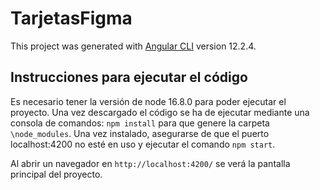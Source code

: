 # TarjetasFigma

This project was generated with [Angular CLI](https://github.com/angular/angular-cli) version 12.2.4.

## Instrucciones para ejecutar el código

Es necesario tener la versión de node 16.8.0 para poder ejecutar el proyecto.
Una vez descargado el código se ha de ejecutar mediante una consola de comandos: `npm install` para que genere la carpeta `\node_modules`.
Una vez instalado, asegurarse de que el puerto localhost:4200 no esté en uso y ejecutar el comando `npm start`.

Al abrir un navegador en `http://localhost:4200/` se verá la pantalla principal del proyecto.
